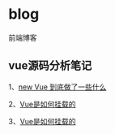 # blog
前端博客


## vue源码分析笔记
1、[new Vue 到底做了一些什么](https://github.com/webXP999/blog/issues/5)

2、[Vue是如何挂载的](https://github.com/webXP999/blog/issues/6)

3、[Vue是如何挂载的](https://github.com/webXP999/blog/issues/7)
